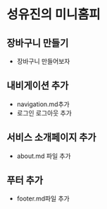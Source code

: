 # 성유진의 미니홈피

## 장바구니 만들기
- 장바구니 만들어보자 


## 내비게이션 추가
- navigation.md추가
- 로그인 로그아웃 추가


## 서비스 소개페이지 추가
- about.md 파일 추가


## 푸터 추가
- footer.md파일 추가